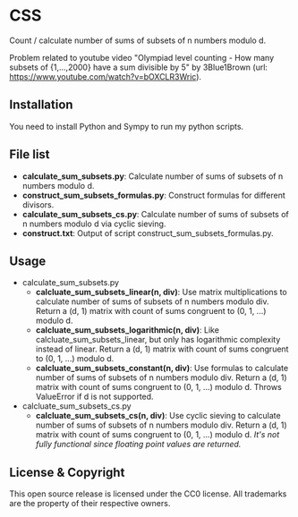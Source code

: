 CSS
===
Count / calculate number of sums of subsets of n numbers modulo d.

Problem related to youtube video "Olympiad level counting - How many subsets of {1,…,2000} have a sum divisible by 5" by 3Blue1Brown (url: https://www.youtube.com/watch?v=bOXCLR3Wric).


Installation
------------
You need to install Python and Sympy to run my python scripts. 

File list
------------
- **calculate_sum_subsets.py**: Calculate number of sums of subsets of n numbers modulo d.
- **construct_sum_subsets_formulas.py**: Construct formulas for different divisors.
- **calculate_sum_subsets_cs.py**: Calculate number of sums of subsets of n numbers modulo d via cyclic sieving.
- **construct.txt**: Output of script construct_sum_subsets_formulas.py.

Usage
------------
- calculate_sum_subsets.py
    * **calcluate_sum_subsets_linear(n, div)**: Use matrix multiplications to calculate number of sums of subsets of n numbers modulo div. Return a (d, 1) matrix with count of sums congruent to (0, 1, ...) modulo d.
    * **calcluate_sum_subsets_logarithmic(n, div)**: Like calcluate_sum_subsets_linear, but only has logarithmic complexity instead of linear. Return a (d, 1) matrix with count of sums congruent to (0, 1, ...) modulo d.
    * **calcluate_sum_subsets_constant(n, div)**: Use formulas to calculate number of sums of subsets of n numbers modulo div. Return a (d, 1) matrix with count of sums congruent to (0, 1, ...) modulo d. Throws ValueError if d is not supported.
- calcluate_sum_subsets_cs.py
    * **calcluate_sum_subsets_cs(n, div)**: Use cyclic sieving to calculate number of sums of subsets of n numbers modulo div. Return a (d, 1) matrix with count of sums congruent to (0, 1, ...) modulo d. *It's not fully functional since floating point values are returned.*


License & Copyright
-------------------
This open source release is licensed under the CC0 license. All trademarks are the property of their respective owners.
